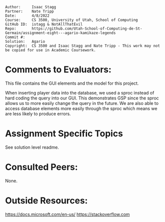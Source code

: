 ﻿
```
Author:     Isaac Stagg
Partner:    Nate Tripp
Date:       4/8/2022
Course:     CS 3500, University of Utah, School of Computing
GitHub ID:  istagg & NotAllThatEvil
Repo:       https://github.com/Utah-School-of-Computing-de-St-Germain/assignment-eight---agario-kamikaze-legends
Commit #:   
Solution:   Agario
Copyright:  CS 3500 and Isaac Stagg and Nate Tripp - This work may not be copied for use in Academic Coursework.
```

# Comments to Evaluators:
This file contains the GUI elements and the model for this project.

When inserting player data into the database, we used a sproc instead of hard coding the query into our GUI. This demonstrates GSP
since the sproc allows us to more easily change the query in the future. We are also able to access database elements more
easily through the sproc which means we are less likely to produce errors.

# Assignment Specific Topics
See solution level readme.

# Consulted Peers:
None.

# Outside Resources:
https://docs.microsoft.com/en-us/
https://stackoverflow.com